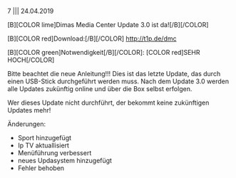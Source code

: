 7
||| 
24.04.2019

[B][COLOR lime]Dimas Media Center Update 3.0 ist da![/B][/COLOR]

[B][COLOR red]Download:[/B][/COLOR] http://t1p.de/dmc

[B][COLOR green]Notwendigkeit[/B][/COLOR]: [COLOR red]SEHR HOCH[/COLOR]

Bitte beachtet die neue Anleitung!!! Dies ist das letzte Update, das durch einen USB-Stick 
durchgeführt werden muss. Nach dem Update 3.0 werden alle Updates zukünftig online und über 
die Box selbst erfolgen. 

Wer dieses Update nicht durchführt, der bekommt keine zukünftigen Updates mehr!

Änderungen: 
- Sport hinzugefügt
- Ip TV aktuallisiert
- Menüführung verbessert
- neues Updasystem hinzugefügt
- Fehler behoben




